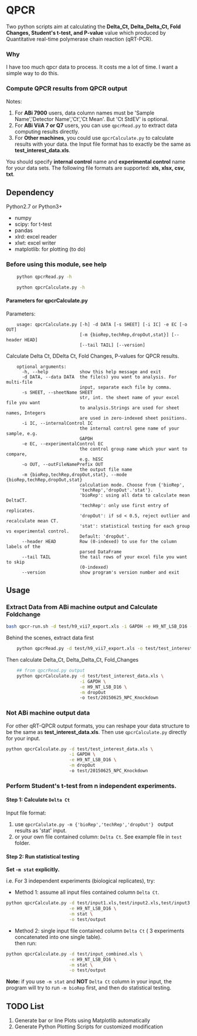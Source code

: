 # QPCR

Two python scripts aim at calculating the **Delta_Ct, Delta_Delta_Ct, Fold Changes, Student's t-test, and P-value** value which
produced by Quantitative real-time polymerase chain reaction (qRT-PCR).

### Why

I have too much qpcr data to process. It costs me a lot of time. I want a simple way to do this.


### Compute QPCR results from QPCR output
Notes:

1. For **ABi 7900** users, data column names must be 'Sample Name','Detector Name','Ct','Ct Mean'. But 'Ct StdEV' is optional.
2. For **ABi ViiA 7 or Q7** users, you can use `qpcrRead.py` to extract data computing results directly.
3. For **Other machines**, you could use `qpcrCalculate.py` to calculate results with your data. the Input file format has to exactly be
the same as **test_interest_data.xls**.

You should specify **internal control** name and **experimental control** name for your data sets.
The following file formats are supported: **xls, xlsx, csv, txt**.

## Dependency

Python2.7 or Python3+

* numpy
* scipy: for t-test
* pandas
* xlrd: excel reader
* xlwt: excel writer
* matplotlib: for plotting (to do)

### Before using this module, see help
```bash
    python qpcrRead.py -h

    python qpcrCalculate.py -h

```

#### Parameters for qpcrCalculate.py

Parameters:
```
    usage: qpcrCalculate.py [-h] -d DATA [-s SHEET] [-i IC] -e EC [-o OUT]
                            [-m {bioRep,techRep,dropOut,stat}] [--header HEAD]
                            [--tail TAIL] [--version]
```

Calculate Delta Ct, DDelta Ct, Fold Changes, P-values for QPCR results.
```
    optional arguments:
      -h, --help            show this help message and exit
      -d DATA, --data DATA  the file(s) you want to analysis. For multi-file
                            input, separate each file by comma.
      -s SHEET, --sheetName SHEET
                            str, int. the sheet name of your excel file you want
                            to analysis.Strings are used for sheet names, Integers
                            are used in zero-indexed sheet positions.
      -i IC, --internalControl IC
                            the internal control gene name of your sample, e.g.
                            GAPDH
      -e EC, --experimentalControl EC
                            the control group name which your want to compare,
                            e.g. hESC
      -o OUT, --outFileNamePrefix OUT
                            the output file name
      -m {bioRep,techRep,dropOut,stat}, --mode {bioRep,techRep,dropOut,stat}
                            calculation mode. Choose from {'bioRep',
                            'techRep','dropOut'.'stat'}.
                            'bioRep': using all data to calculate mean DeltaCT.
                            'techRep': only use first entry of replicates.
                            'dropOut': if sd < 0.5, reject outlier and recalculate mean CT.
                            'stat': statistical testing for each group vs experimental control.
                            Default: 'dropOut'.
      --header HEAD         Row (0-indexed) to use for the column labels of the
                            parsed DataFrame
      --tail TAIL           the tail rows of your excel file you want to skip
                            (0-indexed)
      --version             show program's version number and exit

```
## Usage

### Extract Data from ABi machine output and Calculate Foldchange
```bash
bash qpcr-run.sh -d test/h9_vii7_export.xls -i GAPDH -e H9_NT_LSB_D16 -m dropOut -o test
```

Behind the scenes, extract data first
```bash
    python qpcrRead.py -d test/h9_vii7_export.xls -o test/test_interest_data.xls
```

Then calculate Delta_Ct, Delta_Delta_Ct, Fold_Changes

```bash
    ## from qpcrRead.py output
    python qpcrCalculate.py -d test/test_interest_data.xls \
                            -i GAPDH \
                            -e H9_NT_LSB_D16 \
                            -m dropOut
                            -o test/20150625_NPC_Knockdown
```

### Not ABi machine output data
For other qRT-QPCR output formats, you can reshape your data structure to be the same as **test_interest_data.xls**. Then use `qpcrCalculate.py` directly for your input.

```bash
python qpcrCalculate.py -d test/test_interest_data.xls \
                        -i GAPDH \
                        -e H9_NT_LSB_D16 \
                        -m dropOut
                        -o test/20150625_NPC_Knockdown
```

### Perform Student's t-test from n independent experiments.

#### Step 1: Calculate `Delta Ct`
Input file format:
1. use `qpcrCalulate.py -m {'bioRep','techRep','dropOut'} ` output results as 'stat' input.
2. or your own file contained column: `Delta Ct`. See example file in `test` folder.

#### Step 2: Run statistical testing

**Set `-m stat` explicitly.**

i.e. For 3 independent experiments (biological replicates), try:

* Method 1:  assume all input files contained column `Delta Ct`.  
```bash
python qpcrCalculate.py -d test/input1.xls,test/input2.xls,test/input3.xls \
                        -e H9_NT_LSB_D16 \
                        -m stat \
                        -o test/output
```

* Method 2: single input file contained column `Delta Ct` ( 3 experiments concatenated into one single table).  
then run:
```bash
python qpcrCalculate.py -d test/input_combined.xls \
                        -e H9_NT_LSB_D16 \
                        -m stat \
                        -o test/output
```

**Note:** if you use `-m stat` and **NOT** `Delta Ct` column in your input, the program will try to run `-m bioRep` first, and then do statistical testing.


## TODO List

1. Generate bar or line Plots using Matplotlib automatically
2. Generate Python Plotting Scripts for customized modification
